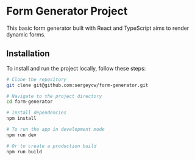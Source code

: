 # Form Generator Project

This basic form generator built with React and TypeScript aims to render dynamic forms.

## Installation

To install and run the project locally, follow these steps:

```bash
# Clone the repository
git clone git@github.com:sergeycw/form-generator.git

# Navigate to the project directory
cd form-generator

# Install dependencies
npm install

# To run the app in development mode
npm run dev

# Or to create a production build
npm run build
